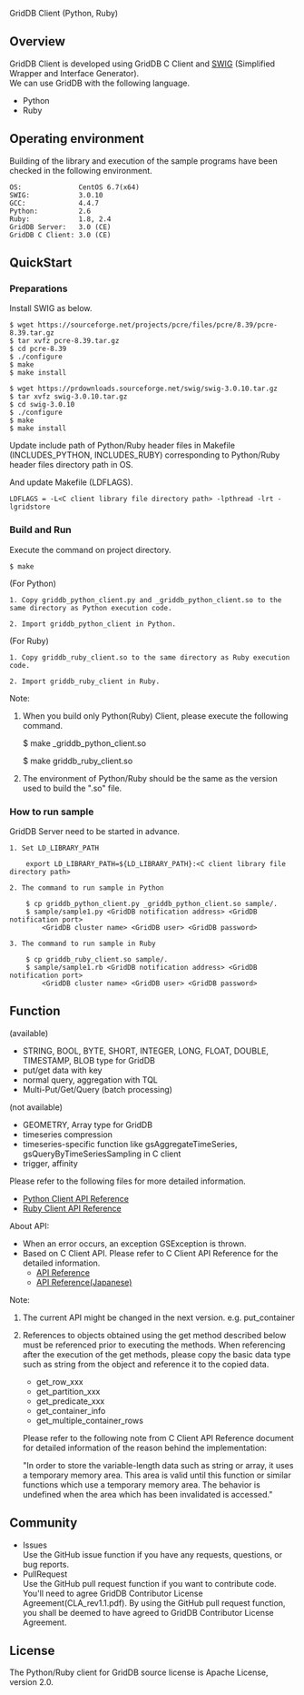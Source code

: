 GridDB Client (Python, Ruby)

## Overview

GridDB Client is developed using GridDB C Client and [SWIG](http://www.swig.org/) (Simplified Wrapper and Interface Generator).  
We can use GridDB with the following language.
 - Python
 - Ruby

## Operating environment

Building of the library and execution of the sample programs have been checked in the following environment.

    OS:              CentOS 6.7(x64)
    SWIG:            3.0.10
    GCC:             4.4.7
    Python:          2.6
    Ruby:            1.8, 2.4
    GridDB Server:   3.0 (CE)
    GridDB C Client: 3.0 (CE)

## QuickStart
### Preparations

Install SWIG as below.

    $ wget https://sourceforge.net/projects/pcre/files/pcre/8.39/pcre-8.39.tar.gz
    $ tar xvfz pcre-8.39.tar.gz
    $ cd pcre-8.39
    $ ./configure
    $ make
    $ make install

    $ wget https://prdownloads.sourceforge.net/swig/swig-3.0.10.tar.gz
    $ tar xvfz swig-3.0.10.tar.gz
    $ cd swig-3.0.10
    $ ./configure
    $ make
    $ make install

Update include path of Python/Ruby header files in Makefile (INCLUDES_PYTHON, INCLUDES_RUBY) corresponding to Python/Ruby header files directory path in OS.

And update Makefile (LDFLAGS).  

    LDFLAGS = -L<C client library file directory path> -lpthread -lrt -lgridstore

### Build and Run 

Execute the command on project directory.

    $ make

(For Python)

    1. Copy griddb_python_client.py and _griddb_python_client.so to the same directory as Python execution code.

    2. Import griddb_python_client in Python.

(For Ruby)

    1. Copy griddb_ruby_client.so to the same directory as Ruby execution code.

    2. Import griddb_ruby_client in Ruby.

Note:
1. When you build only Python(Ruby) Client, please execute the following command.

    $ make _griddb_python_client.so

    $ make griddb_ruby_client.so

2. The environment of Python/Ruby should be the same as the version used to build the ".so" file.

### How to run sample

GridDB Server need to be started in advance.

    1. Set LD_LIBRARY_PATH

        export LD_LIBRARY_PATH=${LD_LIBRARY_PATH}:<C client library file directory path>

    2. The command to run sample in Python

        $ cp griddb_python_client.py _griddb_python_client.so sample/.  
        $ sample/sample1.py <GridDB notification address> <GridDB notification port>
            <GridDB cluster name> <GridDB user> <GridDB password>

    3. The command to run sample in Ruby

        $ cp griddb_ruby_client.so sample/.  
        $ sample/sample1.rb <GridDB notification address> <GridDB notification port>
            <GridDB cluster name> <GridDB user> <GridDB password>

## Function

(available)
- STRING, BOOL, BYTE, SHORT, INTEGER, LONG, FLOAT, DOUBLE, TIMESTAMP, BLOB type for GridDB
- put/get data with key
- normal query, aggregation with TQL
- Multi-Put/Get/Query (batch processing)

(not available)
- GEOMETRY, Array type for GridDB
- timeseries compression
- timeseries-specific function like gsAggregateTimeSeries, gsQueryByTimeSeriesSampling in C client
- trigger, affinity

Please refer to the following files for more detailed information.  
- [Python Client API Reference](https://griddb.github.io/griddb_client/PythonAPIReference.htm)
- [Ruby Client API Reference](https://griddb.github.io/griddb_client/RubyAPIReference.htm)

About API:
- When an error occurs, an exception GSException is thrown.
- Based on C Client API. Please refer to C Client API Reference for the detailed information.
  * [API Reference](https://griddb.github.io/griddb_nosql/manual/GridDB_API_Reference.html)
  * [API Reference(Japanese)](https://griddb.github.io/griddb_nosql/manual/GridDB_API_Reference_ja.html)

Note:
1. The current API might be changed in the next version. e.g. put_container
2. References to objects obtained using the get method described below must be referenced prior to executing the methods. When referencing after the execution of the get methods, please copy the basic data type such as string from the object and reference it to the copied data.
    - get_row_xxx
    - get_partition_xxx
    - get_predicate_xxx
    - get_container_info
    - get_multiple_container_rows

   Please refer to the following note from C Client API Reference document for detailed information of the reason behind the implementation:

    "In order to store the variable-length data such as string or array, it uses a temporary memory area.
    This area is valid until this function or similar functions which use a temporary memory area.
    The behavior is undefined when the area which has been invalidated is accessed."

## Community

  * Issues  
    Use the GitHub issue function if you have any requests, questions, or bug reports. 
  * PullRequest  
    Use the GitHub pull request function if you want to contribute code.
    You'll need to agree GridDB Contributor License Agreement(CLA_rev1.1.pdf).
    By using the GitHub pull request function, you shall be deemed to have agreed to GridDB Contributor License Agreement.

## License
  
  The Python/Ruby client for GridDB source license is Apache License, version 2.0.
